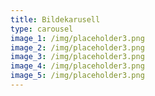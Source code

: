 ```yaml
---
title: Bildekarusell
type: carousel
image_1: /img/placeholder3.png
image_2: /img/placeholder3.png
image_3: /img/placeholder3.png
image_4: /img/placeholder3.png
image_5: /img/placeholder3.png
---
```


